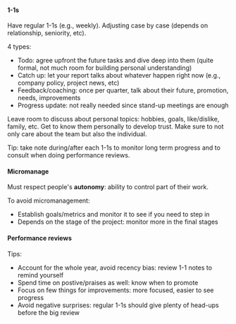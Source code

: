 #### 1-1s
Have regular 1-1s (e.g., weekly).
Adjusting case by case (depends on relationship, seniority, etc).

4 types:
* Todo: agree upfront the future tasks and dive deep into them 
(quite formal, not much room for building personal understanding)
* Catch up: let your report talks about whatever happen right now (e.g., company policy, project news, etc)
* Feedback/coaching: once per quarter, talk about their future, promotion, needs, improvements
* Progress update: not really needed since stand-up meetings are enough

Leave room to discuss about personal topics: hobbies, goals, like/dislike, family, etc.
Get to know them personally to develop trust. Make sure to not only care about the team but also the individual.

Tip: take note during/after each 1-1s to monitor long term progress and to consult when doing performance reviews.

#### Micromanage
Must respect people's **autonomy**: ability to control part of their work.

To avoid micromanagement:
* Establish goals/metrics and monitor it to see if you need to step in
* Depends on the stage of the project: monitor more in the final stages

#### Performance reviews
Tips:
* Account for the whole year, avoid recency bias: review 1-1 notes to remind yourself
* Spend time on postive/praises as well: know when to promote
* Focus on few things for improvements: more focused, easier to see progress
* Avoid negative surprises: regular 1-1s should give plenty of head-ups before the big review
